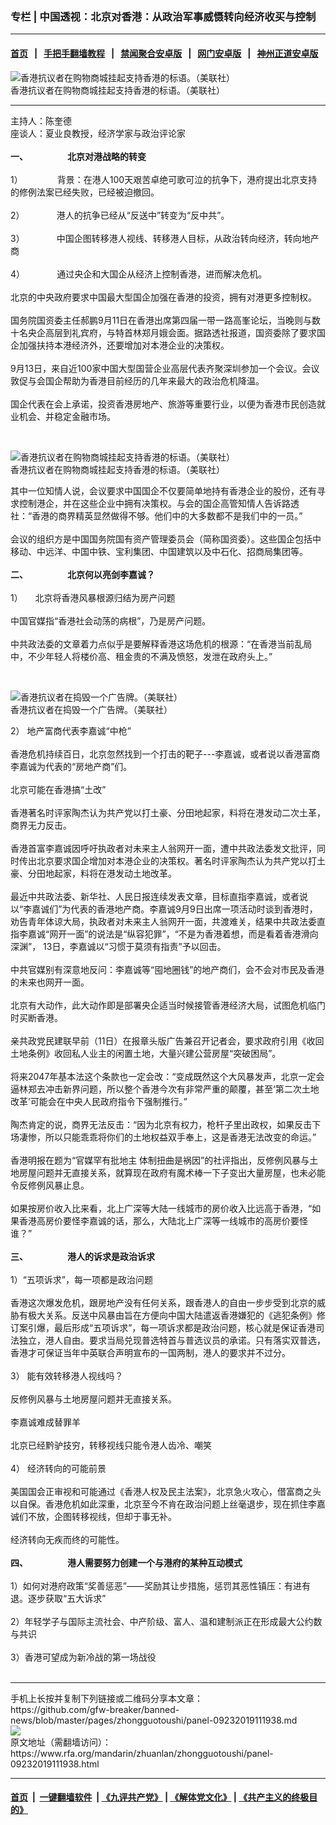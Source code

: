 ### 专栏 | 中国透视：北京对香港：从政治军事威慑转向经济收买与控制
------------------------

#### [首页](https://github.com/gfw-breaker/banned-news/blob/master/README.md) &nbsp;&nbsp;|&nbsp;&nbsp; [手把手翻墙教程](https://github.com/gfw-breaker/guides/wiki) &nbsp;&nbsp;|&nbsp;&nbsp; [禁闻聚合安卓版](https://github.com/gfw-breaker/bn-android) &nbsp;&nbsp;|&nbsp;&nbsp; [网门安卓版](https://github.com/oGate2/oGate) &nbsp;&nbsp;|&nbsp;&nbsp; [神州正道安卓版](https://github.com/SzzdOgate/update) 



<div id="headerimg">
 <img alt="香港抗议者在购物商城挂起支持香港的标语。（美联社）" src="https://www.rfa.org/mandarin/zhuanlan/zhongguotoushi/panel-09232019111938.html/AP_19265508478026.jpg/@@images/cdbfe7b5-d7d0-4519-ace3-075bd8e3af8e.jpeg" title="香港抗议者在购物商城挂起支持香港的标语。（美联社）"/>
 <div id="headerimgcontents">
  <div id="headerimgcaption">
   <span>
    香港抗议者在购物商城挂起支持香港的标语。（美联社）
   </span>
   <!-- zoomattribute -->
  </div>
  <!-- headerimgcaption -->
 </div>
 <!-- headerimagecontents -->
</div>

<hr/>
<div id="storytext">
 <div>
  <div class="slot_header">
  </div>
 </div>
 <p>
  主持人：陈奎德
  <br/>
  座谈人：夏业良教授，经济学家与政治评论家
  <br/>
  <br/>
  <b>
   一、                   北京对港战略的转变
  </b>
  <br/>
  <br/>
  1）              背景：在港人100天艰苦卓绝可歌可泣的抗争下，港府提出北京支持的修例法案已经失败，已经被迫撤回。
  <br/>
  <br/>
  2）             港人的抗争已经从“反送中”转变为“反中共”。
  <br/>
  <br/>
  3）             中国企图转移港人视线、转移港人目标，从政治转向经济，转向地产商
  <br/>
  <br/>
  4）             通过央企和大国企从经济上控制香港，进而解决危机。
  <br/>
  <br/>
  北京的中央政府要求中国最大型国企加强在香港的投资，拥有对港更多控制权。
  <br/>
  <br/>
  国务院国资委主任郝鹏9月11日在香港出席第四届一带一路高峯论坛，当晚则与数十名央企高层到礼宾府，与特首林郑月娥会面。据路透社报道，国资委除了要求国企加强扶持本港经济外，还要增加对本港企业的决策权。
  <br/>
  <br/>
  9月13日，来自近100家中国大型国营企业高层代表齐聚深圳参加一个会议。会议敦促与会国企帮助为香港目前经历的几年来最大的政治危机降温。
  <br/>
  <br/>
  国企代表在会上承诺，投资香港房地产、旅游等重要行业，以便为香港市民创造就业机会、并稳定金融市场。
 </p>
 <p>
  <br/>
  <div class="image-inline captioned" style="width:1478px;">
   <div style="width:1478px;">
    <img alt="香港抗议者在购物商城挂起支持香港的标语。（美联社）" src="https://www.rfa.org/mandarin/zhuanlan/zhongguotoushi/panel-09232019111938.html/AP_19265435198432.jpg" title="香港抗议者在购物商城挂起支持香港的标语。（美联社）"/>
   </div>
   <div class="image-caption">
    <span style="width:1478px;">
     香港抗议者在购物商城挂起支持香港的标语。（美联社）
    </span>
    <span class="copyright">
    </span>
   </div>
  </div>
 </p>
 <p>
  其中一位知情人说，会议要求中国国企不仅要简单地持有香港企业的股份，还有寻求控制港企，并在这些企业中拥有决策权。与会的国企高管知情人告诉路透社：“香港的商界精英显然做得不够。他们中的大多数都不是我们中的一员。”
  <br/>
  <br/>
  会议的组织方是中国国务院国有资产管理委员会（简称国资委）。这些国企包括中移动、中远洋、中国中铁、宝利集团、中国建筑以及中石化、招商局集团等。
  <br/>
  <b>
   <br/>
   二、                   北京何以亮剑李嘉诚？
  </b>
  <br/>
  <br/>
  1）     北京将香港风暴根源归结为房产问题
  <br/>
  <br/>
  中国官媒指“香港社会动荡的病根”，乃是房产问题。
  <br/>
  <br/>
  中共政法委的文章着力点似乎是要解释香港这场危机的根源：“在香港当前乱局中，不少年轻人将楼价高、租金贵的不满及愤怒，发泄在政府头上。”
 </p>
 <p>
  <br/>
  <div class="image-inline captioned" style="width:1561px;">
   <div style="width:1561px;">
    <img alt="香港抗议者在捣毁一个广告牌。（美联社）" src="https://www.rfa.org/mandarin/zhuanlan/zhongguotoushi/panel-09232019111938.html/AP_19265416926048.jpg" title="香港抗议者在捣毁一个广告牌。（美联社）"/>
   </div>
   <div class="image-caption">
    <span style="width:1561px;">
     香港抗议者在捣毁一个广告牌。（美联社）
    </span>
    <span class="copyright">
    </span>
   </div>
  </div>
 </p>
 <p>
  2） 地产富商代表李嘉诚“中枪”
  <br/>
  <br/>
  香港危机持续百日，北京忽然找到一个打击的靶子---李嘉诚，或者说以香港富商李嘉诚为代表的“房地产商”们。
  <br/>
  <br/>
  北京可能在香港搞“土改”
  <br/>
  <br/>
  香港著名时评家陶杰认为共产党以打土豪、分田地起家，料将在港发动二次土革，商界无力反击。
  <br/>
  <br/>
  香港首富李嘉诚因呼吁执政者对未来主人翁网开一面，遭中共政法委发文批评，同时传出北京要求国企增加对本港企业的决策权。著名时评家陶杰认为共产党以打土豪、分田地起家，料将在港发动土地改革。
  <br/>
  <br/>
  最近中共政法委、新华社、人民日报连续发表文章，目标直指李嘉诚，或者说以“李嘉诚们”为代表的香港地产商。李嘉诚9月9日出席一项活动时谈到香港时，劝告青年体谅大局，执政者对未来主人翁网开一面，共渡难关，结果中共政法委直指李嘉诚“网开一面”的说法是“纵容犯罪”，“不是为香港着想，而是看着香港滑向深渊”， 13日，李嘉诚以“习惯于莫须有指责”予以回击。
  <br/>
  <br/>
  中共官媒别有深意地反问：李嘉诚等“囤地圈钱”的地产商们，会不会对市民及香港的未来也网开一面。
  <br/>
  <br/>
  北京有大动作，此大动作即是部署央企适当时候接管香港经济大局，试图危机临门时买断香港。
  <br/>
  <br/>
  亲共政党民建联早前（11日）在报章头版广告兼召开记者会，要求政府引用《收回土地条例》收回私人业主的闲置土地，大量兴建公营房屋“突破困局”。
  <br/>
  <br/>
  将来2047年基本法这个条款也一定会改：“变成既然这个大风暴发声，北京一定会逼林郑去冲击新界问题，所以整个香港今次有非常严重的颠覆，甚至‘第二次土地改革’可能会在中央人民政府指令下强制推行。”
  <br/>
  <br/>
  陶杰肯定的说，商界无法反击：“因为北京有权力，枪杆子里出政权，如果反击下场凄惨，所以只能乖乖将你们的土地权益双手奉上，这是香港无法改变的命运。”
  <br/>
  <br/>
  香港明报在题为“官媒罕有批地主 体制扭曲是祸因”的社评指出，反修例风暴与土地房屋问题并无直接关系，就算现在政府有魔术棒一下子变出大量房屋，也未必能令反修例风暴止息。
  <br/>
  <br/>
  如果按房价收入比来看，北上广深等大陆一线城市的房价收入比远高于香港，“如果香港高房价要怪李嘉诚的话，那么，大陆北上广深等一线城市的高房价要怪谁？”
  <br/>
  <b>
   <br/>
   三、                   港人的诉求是政治诉求
  </b>
  <br/>
  <br/>
  1）“五项诉求”，每一项都是政治问题
  <br/>
  <br/>
  香港这次爆发危机，跟房地产没有任何关系，跟香港人的自由一步步受到北京的威胁有极大关系。反送中风暴由旨在方便向中国大陆遣返香港嫌犯的《逃犯条例》修订案引爆，最后形成“五项诉求”，每一项诉求都是政治问题，核心就是保证香港司法独立，港人自由。要求当局兑现普选特首与普选议员的承诺。只有落实双普选，香港才可保证当年中英联合声明宣布的一国两制，港人的要求并不过分。
  <br/>
  <br/>
  3） 能有效转移港人视线吗？
  <br/>
  <br/>
  反修例风暴与土地房屋问题并无直接关系。
  <br/>
  <br/>
  李嘉诚难成替罪羊
  <br/>
  <br/>
  北京已经黔驴技穷，转移视线只能令港人齿冷、嘲笑
  <br/>
  <br/>
  4） 经济转向的可能前景
  <br/>
  <br/>
  美国国会正审视和可能通过《香港人权及民主法案》，北京急火攻心，借富商之头以自保。香港危机如此深重，北京至今不肯在政治问题上丝毫退步，现在抓住李嘉诚们不放，企图转移视线，但却于事无补。
  <br/>
  <br/>
  经济转向无疾而终的可能性。
  <br/>
  <br/>
  <b>
   四、                   港人需要努力创建一个与港府的某种互动模式
  </b>
  <br/>
  <br/>
  1）如何对港府政策“奖善惩恶”——奖励其让步措施，惩罚其恶性镇压：有进有退。逐步获取“五大诉求”
  <br/>
  <br/>
  2）年轻学子与国际主流社会、中产阶级、富人、温和建制派正在形成最大公约数与共识
  <br/>
  <br/>
  3）香港可望成为新冷战的第一场战役
  <br/>
  <br/>
 </p>
</div>

<hr/>
手机上长按并复制下列链接或二维码分享本文章：<br/>
https://github.com/gfw-breaker/banned-news/blob/master/pages/zhongguotoushi/panel-09232019111938.md <br/>
<a href='https://github.com/gfw-breaker/banned-news/blob/master/pages/zhongguotoushi/panel-09232019111938.md'><img src='https://github.com/gfw-breaker/banned-news/blob/master/pages/zhongguotoushi/panel-09232019111938.md.png'/></a> <br/>
原文地址（需翻墙访问）：https://www.rfa.org/mandarin/zhuanlan/zhongguotoushi/panel-09232019111938.html


------------------------
#### [首页](https://github.com/gfw-breaker/banned-news/blob/master/README.md) &nbsp;|&nbsp; [一键翻墙软件](https://github.com/gfw-breaker/nogfw/blob/master/README.md) &nbsp;| [《九评共产党》](https://github.com/gfw-breaker/9ping.md/blob/master/README.md#九评之一评共产党是什么) | [《解体党文化》](https://github.com/gfw-breaker/jtdwh.md/blob/master/README.md) | [《共产主义的终极目的》](https://github.com/gfw-breaker/gczydzjmd.md/blob/master/README.md)


<img src='http://gfw-breaker.win/banned-news/pages/zhongguotoushi/panel-09232019111938.md' width='0px' height='0px'/>